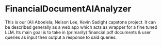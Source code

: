 # FinancialDocumentAIAnalyzer
This is our (Ali Aboelela, Nelson Lee, Kevin Sadigh) capstone project. It can be described generally as a web app which acts as wrapper for a fine tuned LLM. Its main goal is to take in (primarily) financial pdf documents &amp; user queries as input then output a response to said queries.
